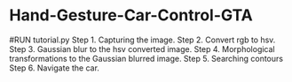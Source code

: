 # Hand-Gesture-Car-Control-GTA
#RUN tutorial.py
 Step 1. Capturing the image.
 Step 2. Convert rgb to hsv.
 Step 3. Gaussian blur to the hsv converted image.
 Step 4. Morphological transformations to the Gaussian blurred image.
 Step 5. Searching contours
 Step 6. Navigate the car.
